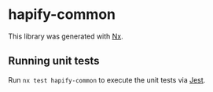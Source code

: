 # hapify-common

This library was generated with [Nx](https://nx.dev).

## Running unit tests

Run `nx test hapify-common` to execute the unit tests via
[Jest](https://jestjs.io).
